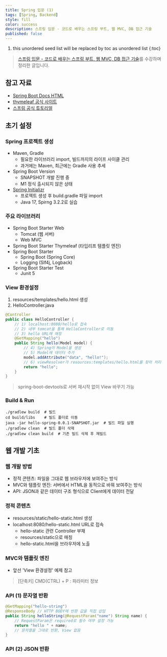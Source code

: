 ```yaml
---
title: Spring 입문 (1)
tags: [Spring, Backend]
style: fill
color: success
description: 스프링 입문 - 코드로 배우는 스프링 부트, 웹 MVC, DB 접근 기술
published: false
---
```


1. this unordered seed list will be replaced by toc as unordered list
{:toc}

> [스프링 입문 - 코드로 배우는 스프링 부트, 웹 MVC, DB 접근 기술](https://inf.run/hivx6)를 수강하며 정리한 글입니다.

## 참고 자료
- [Spring Boot Docs HTML](https://docs.spring.io/spring-boot/docs/3.2.2/reference/htmlsingle/)
- [thymeleaf 공식 사이트](https://www.thymeleaf.org/)
- [스프링 공식 튜토리얼](https://spring.io/guides/gs/serving-web-content/)

## 초기 설정
### Spring 프로젝트 생성
- Maven, Gradle
  - 필요한 라이브러리 import, 빌드까지의 라이프 사이클 관리
  - 과거에는 Maven, 최근에는 Gradle 사용 추세
- Spring Boot Version
  - SNAPSHOT 개발 진행 중
  - M1 정식 출시되지 않은 상태
- [Spring Initializr](https://start.spring.io/)
  - 프로젝트 생성 후 build.gradle 파일 import
  - Java 17, Spirng 3.2.2로 실습

### 주요 라이브러리
- Spring Boot Starter Web
  - Tomcat (웹 서버)
  - Web MVC
- Spring Boot Starter Thymeleaf (타입리프 템플릿 엔진)
- Spring Boot Starter
  - Spring Boot (Spring Core)
  - Logging (Slf4j, Logback)
- Spring Boot Starter Test
  - Junit 5

### View 환경설정
1. resources/templates/hello.html 생성
2. HelloController.java
  ```java
  @Controller
  public class HelloController {
      // 1) localhost:8080/hello로 접속
      // 2) 내부 tomcat을 통해 HelloController로 이동
      // 3) hello URL에 매칭
      @GetMapping("hello") 
      public String hello(Model model) { 
          // 4) Spring이 Model을 생성
          // 5) Model에 데이터 추가
          model.addAttribute("data", "hello!"); 
          // 6) viewResolver가 resources:templates/hello.html를 찾아 처리
          return "hello"; 
      }
  }
  ```

> spring-boot-devtools로 서버 재시작 없이 View 바꾸기 가능

### Build & Run
```shell
./gradlew build  # 빌드
cd build/libs    # 빌드 폴더로 이동
java -jar hello-spring-0.0.1-SNAPSHOT.jar  # 빌드 파일 실행
./gradlew clean  # 빌드 폴더 삭제
./gradlew clean build  # 기존 빌드 삭제 후 재빌드
```

## 웹 개발 기초
### 웹 개발 방법
- 정적 콘텐츠: 파일을 그대로 웹 브라우저에 보여주는 방식
- MVC와 템플릿 엔진: 서버에서 HTML을 동적으로 바꿔 보여주는 방식
- API: JSON과 같은 데이터 구조 형식으로 Client에게 데이터 전달

### 정적 콘텐츠
- resources/static/hello-static.html 생성
- localhost:8080/hello-static.html URL로 접속
  - hello-static 관련 Controller 부재
  - resources/static으로 매칭
  - hello-static.html을 브라우저에 노출

### MVC와 템플릿 엔진
- 앞선 'View 환경설정' 예제 참고

> [단축키] CMD(CTRL) + P : 파라미터 정보

### API (1) 문자열 반환
```java
@GetMapping("hello-string")
@ResponseBody // HTTP BODY에 반환 값을 직접 삽입
public String helloString(@RequestParam("name") String name) {
    // RequestParam은 required로 필수 여부 설정 가능
    return "hello " + name;
    // 문자열을 그대로 반환, View 없음
}
```

### API (2) JSON 반환